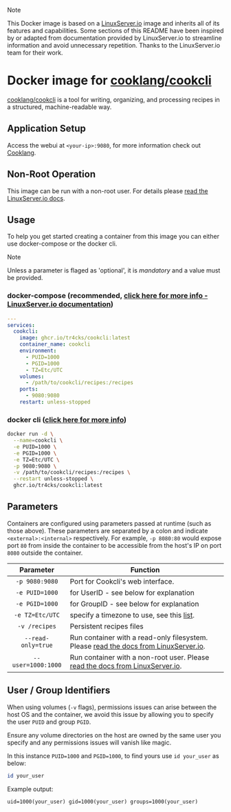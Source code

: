 > [!NOTE]
> This Docker image is based on a [LinuxServer.io](https://www.linuxserver.io/) image and inherits all of its features and capabilities. Some sections of this README have been inspired by or adapted from documentation provided by LinuxServer.io to streamline information and avoid unnecessary repetition. Thanks to the LinuxServer.io team for their work.

# Docker image for [cooklang/cookcli](https://github.com/cooklang/cookcli)

[cooklang/cookcli](https://github.com/cooklang/cookcli) is a tool for writing, organizing, and processing recipes in a structured, machine-readable way.

## Application Setup

Access the webui at `<your-ip>:9080`, for more information check out [Cooklang](https://cooklang.org/).

## Non-Root Operation

This image can be run with a non-root user. For details please [read the LinuxServer.io docs](https://docs.linuxserver.io/misc/non-root/).

## Usage

To help you get started creating a container from this image you can either use docker-compose or the docker cli.

> [!NOTE]
> Unless a parameter is flaged as 'optional', it is *mandatory* and a value must be provided.

### docker-compose (recommended, [click here for more info - LinuxServer.io documentation](https://docs.linuxserver.io/general/docker-compose))

```yaml
---
services:
  cookcli:
    image: ghcr.io/tr4cks/cookcli:latest
    container_name: cookcli
    environment:
      - PUID=1000
      - PGID=1000
      - TZ=Etc/UTC
    volumes:
      - /path/to/cookcli/recipes:/recipes
    ports:
      - 9080:9080
    restart: unless-stopped
```

### docker cli ([click here for more info](https://docs.docker.com/engine/reference/commandline/cli/))

```bash
docker run -d \
  --name=cookcli \
  -e PUID=1000 \
  -e PGID=1000 \
  -e TZ=Etc/UTC \
  -p 9080:9080 \
  -v /path/to/cookcli/recipes:/recipes \
  --restart unless-stopped \
  ghcr.io/tr4cks/cookcli:latest
```

## Parameters

Containers are configured using parameters passed at runtime (such as those above). These parameters are separated by a colon and indicate `<external>:<internal>` respectively. For example, `-p 8080:80` would expose port `80` from inside the container to be accessible from the host's IP on port `8080` outside the container.

| Parameter | Function |
| :----: | --- |
| `-p 9080:9080` | Port for Cookcli's web interface. |
| `-e PUID=1000` | for UserID - see below for explanation |
| `-e PGID=1000` | for GroupID - see below for explanation |
| `-e TZ=Etc/UTC` | specify a timezone to use, see this [list](https://en.wikipedia.org/wiki/List_of_tz_database_time_zones#List). |
| `-v /recipes` | Persistent recipes files |
| `--read-only=true` | Run container with a read-only filesystem. Please [read the docs from LinuxServer.io](https://docs.linuxserver.io/misc/read-only/). |
| `--user=1000:1000` | Run container with a non-root user. Please [read the docs from LinuxServer.io](https://docs.linuxserver.io/misc/non-root/). |

## User / Group Identifiers

When using volumes (`-v` flags), permissions issues can arise between the host OS and the container, we avoid this issue by allowing you to specify the user `PUID` and group `PGID`.

Ensure any volume directories on the host are owned by the same user you specify and any permissions issues will vanish like magic.

In this instance `PUID=1000` and `PGID=1000`, to find yours use `id your_user` as below:

```bash
id your_user
```

Example output:

```text
uid=1000(your_user) gid=1000(your_user) groups=1000(your_user)
```
